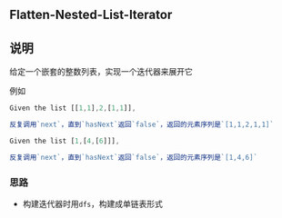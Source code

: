 ## Flatten-Nested-List-Iterator

## 说明

给定一个嵌套的整数列表，实现一个迭代器来展开它

例如

```js
Given the list [[1,1],2,[1,1]],

反复调用`next`，直到`hasNext`返回`false`，返回的元素序列是`[1,1,2,1,1]`
```

```js
Given the list [1,[4,[6]]],

反复调用`next`，直到`hasNext`返回`false`，返回的元素序列是`[1,4,6]`
```

### 思路

- 构建迭代器时用`dfs`，构建成单链表形式